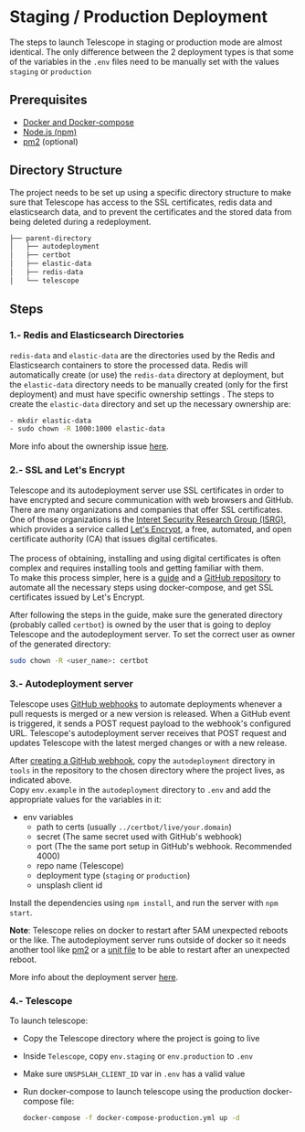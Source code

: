 # Staging / Production Deployment

The steps to launch Telescope in staging or production mode are almost identical. The only difference between the 2 deployment types is that some of the variables in the `.env` files need to be manually set with the values `staging` or `production`

## Prerequisites

- [Docker and Docker-compose](https://github.com/Seneca-CDOT/telescope/blob/master/docs/environment-setup.md#docker-and-docker-compose-set-up)
- [Node.js (npm)](https://nodejs.org/en/download/)
- [pm2](https://pm2.keymetrics.io/docs/usage/pm2-doc-single-page/) (optional)

## Directory Structure

The project needs to be set up using a specific directory structure to make sure that Telescope has access to the SSL certificates, redis data and elasticsearch data, and to prevent the certificates and the stored data from being deleted during a redeployment.

```sh
├── parent-directory
│   ├── autodeployment
│   ├── certbot
│   ├── elastic-data
│   ├── redis-data
│   └── telescope
```

## Steps

### 1.- Redis and Elasticsearch Directories

`redis-data` and `elastic-data` are the directories used by the Redis and Elasticsearch containers to store the processed data. Redis will automatically create (or use) the `redis-data` directory at deployment, but the `elastic-data` directory needs to be manually created (only for the first deployment) and must have specific ownership settings . The steps to create the `elastic-data` directory and set up the necessary ownership are:

```sh
- mkdir elastic-data
- sudo chown -R 1000:1000 elastic-data
```

More info about the ownership issue [here](https://discuss.elastic.co/t/elastic-elasticsearch-docker-not-assigning-permissions-to-data-directory-on-run/65812/2).

### 2.- SSL and Let's Encrypt

Telescope and its autodeployment server use SSL certificates in order to have encrypted and secure communication with web browsers and GitHub.<br>
There are many organizations and companies that offer SSL certificates. One of those organizations is the [Interet Security Research Group (ISRG)](https://www.abetterinternet.org/about/), which provides a service called [Let's Encrypt](https://letsencrypt.org/about/), a free, automated, and open certificate authority (CA) that issues digital certificates.<br><br>
The process of obtaining, installing and using digital certificates is often complex and requires installing tools and getting familiar with them.<br>
To make this process simpler, here is a [guide](https://medium.com/@pentacent/nginx-and-lets-encrypt-with-docker-in-less-than-5-minutes-b4b8a60d3a71) and a [GitHub repository](https://github.com/wmnnd/nginx-certbot) to automate all the necessary steps using docker-compose, and get SSL certificates issued by Let's Encrypt.

After following the steps in the guide, make sure the generated directory (probably called `certbot`) is owned by the user that is going to deploy Telescope and the autodeployment server. To set the correct user as owner of the generated directory:

```sh
sudo chown -R <user_name>: certbot
```

### 3.- Autodeployment server

Telescope uses [GitHub webhooks](https://docs.github.com/en/developers/webhooks-and-events/about-webhooks) to automate deployments whenever a pull requests is merged or a new version is released.
When a GitHub event is triggered, it sends a POST request payload to the webhook's configured URL. Telescope's autodeployment server receives that POST request and updates Telescope with the latest merged changes or with a new release.

After [creating a GitHub webhook](https://docs.github.com/en/developers/webhooks-and-events/creating-webhooks), copy the `autodeployment` directory in `tools` in the repository to the chosen directory where the project lives, as indicated above.<br>
Copy `env.example` in the `autodeployment` directory to `.env` and add the appropriate values for the variables in it:

- env variables
  - path to certs (usually `../certbot/live/your.domain`)
  - secret (The same secret used with GitHub's webhook)
  - port (The the same port setup in GitHub's webhook. Recommended 4000)
  - repo name (Telescope)
  - deployment type (`staging` or `production`)
  - unsplash client id

Install the dependencies using `npm install`, and run the server with `npm start`.

**Note**: Telescope relies on docker to restart after 5AM unexpected reboots or the like. The autodeployment server runs outside of docker so it needs another tool like [pm2](https://pm2.keymetrics.io/) or a [unit file](https://fedoramagazine.org/systemd-getting-a-grip-on-units/) to be able to restart after an unexpected reboot.

More info about the deployment server [here](https://github.com/Seneca-CDOT/telescope/tree/master/tools/autodeployment).

### 4.- Telescope

To launch telescope:

- Copy the Telescope directory where the project is going to live
- Inside `Telescope`, copy `env.staging` or `env.production` to `.env`
- Make sure `UNSPSLAH_CLIENT_ID` var in `.env` has a valid value
- Run docker-compose to launch telescope using the production docker-compose file:

  ```sh
  docker-compose -f docker-compose-production.yml up -d
  ```
